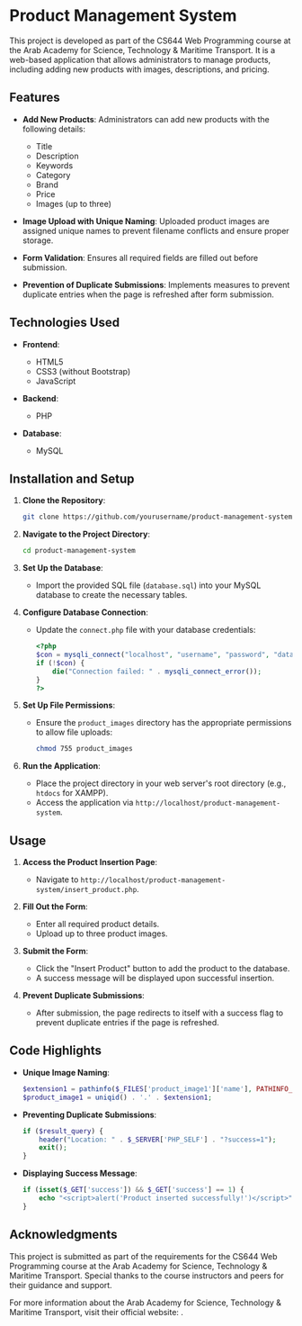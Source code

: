 # Product Management System

This project is developed as part of the CS644 Web Programming course at the Arab Academy for Science, Technology & Maritime Transport. It is a web-based application that allows administrators to manage products, including adding new products with images, descriptions, and pricing.

## Features

- **Add New Products**: Administrators can add new products with the following details:

  - Title
  - Description
  - Keywords
  - Category
  - Brand
  - Price
  - Images (up to three)

- **Image Upload with Unique Naming**: Uploaded product images are assigned unique names to prevent filename conflicts and ensure proper storage.

- **Form Validation**: Ensures all required fields are filled out before submission.

- **Prevention of Duplicate Submissions**: Implements measures to prevent duplicate entries when the page is refreshed after form submission.

## Technologies Used

- **Frontend**:

  - HTML5
  - CSS3 (without Bootstrap)
  - JavaScript

- **Backend**:

  - PHP

- **Database**:
  - MySQL

## Installation and Setup

1. **Clone the Repository**:

   ```bash
   git clone https://github.com/yourusername/product-management-system.git
   ```

2. **Navigate to the Project Directory**:

   ```bash
   cd product-management-system
   ```

3. **Set Up the Database**:

   - Import the provided SQL file (`database.sql`) into your MySQL database to create the necessary tables.

4. **Configure Database Connection**:

   - Update the `connect.php` file with your database credentials:
     ```php
     <?php
     $con = mysqli_connect("localhost", "username", "password", "database_name");
     if (!$con) {
         die("Connection failed: " . mysqli_connect_error());
     }
     ?>
     ```

5. **Set Up File Permissions**:

   - Ensure the `product_images` directory has the appropriate permissions to allow file uploads:
     ```bash
     chmod 755 product_images
     ```

6. **Run the Application**:
   - Place the project directory in your web server's root directory (e.g., `htdocs` for XAMPP).
   - Access the application via `http://localhost/product-management-system`.

## Usage

1. **Access the Product Insertion Page**:

   - Navigate to `http://localhost/product-management-system/insert_product.php`.

2. **Fill Out the Form**:

   - Enter all required product details.
   - Upload up to three product images.

3. **Submit the Form**:

   - Click the "Insert Product" button to add the product to the database.
   - A success message will be displayed upon successful insertion.

4. **Prevent Duplicate Submissions**:
   - After submission, the page redirects to itself with a success flag to prevent duplicate entries if the page is refreshed.

## Code Highlights

- **Unique Image Naming**:

  ```php
  $extension1 = pathinfo($_FILES['product_image1']['name'], PATHINFO_EXTENSION);
  $product_image1 = uniqid() . '.' . $extension1;
  ```

- **Preventing Duplicate Submissions**:

  ```php
  if ($result_query) {
      header("Location: " . $_SERVER['PHP_SELF'] . "?success=1");
      exit();
  }
  ```

- **Displaying Success Message**:
  ```php
  if (isset($_GET['success']) && $_GET['success'] == 1) {
      echo "<script>alert('Product inserted successfully!')</script>";
  }
  ```

## Acknowledgments

This project is submitted as part of the requirements for the CS644 Web Programming course at the Arab Academy for Science, Technology & Maritime Transport. Special thanks to the course instructors and peers for their guidance and support.

For more information about the Arab Academy for Science, Technology & Maritime Transport, visit their official website: .
